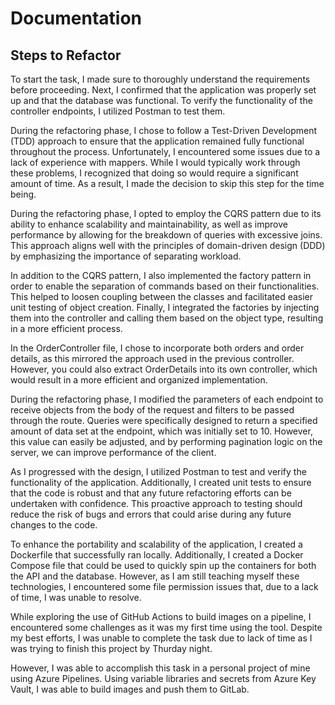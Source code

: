 ﻿# Documentation

## Steps to Refactor
To start the task, I made sure to thoroughly understand the requirements before proceeding. Next, I confirmed that the application was properly set up and that the database was functional. To verify the functionality of the controller endpoints, I utilized Postman to test them.

During the refactoring phase, I chose to follow a Test-Driven Development (TDD) approach to ensure that the application remained fully functional throughout the process. Unfortunately, I encountered some issues due to a lack of experience with mappers. While I would typically work through these problems, I recognized that doing so would require a significant amount of time. As a result, I made the decision to skip this step for the time being.


During the refactoring phase, I opted to employ the CQRS pattern due to its ability to enhance scalability and maintainability, as well as improve performance by allowing for the breakdown of queries with excessive joins. This approach aligns well with the principles of domain-driven design (DDD) by emphasizing the importance of separating workload.

In addition to the CQRS pattern, I also implemented the factory pattern in order to enable the separation of commands based on their functionalities. This helped to loosen coupling between the classes and facilitated easier unit testing of object creation. Finally, I integrated the factories by injecting them into the controller and calling them based on the object type, resulting in a more efficient process.

In the OrderController file, I chose to incorporate both orders and order details, as this mirrored the approach used in the previous controller. However, you could also extract OrderDetails into its own controller, which would result in a more efficient and organized implementation.

During the refactoring phase, I modified the parameters of each endpoint to receive objects from the body of the request and filters to be passed through the route. Queries were specifically designed to return a specified amount of data set at the endpoint, which was initially set to 10. However, this value can easily be adjusted, and by performing pagination logic on the server, we can improve performance of the client.

As I progressed with the design, I utilized Postman to test and verify the functionality of the application. Additionally, I created unit tests to ensure that the code is robust and that any future refactoring efforts can be undertaken with confidence. This proactive approach to testing should reduce the risk of bugs and errors that could arise during any future changes to the code.

To enhance the portability and scalability of the application, I created a Dockerfile that successfully ran locally. Additionally, I created a Docker Compose file that could be used to quickly spin up the containers for both the API and the database. However, as I am still teaching myself these technologies, I encountered some file permission issues that, due to a lack of time, I was unable to resolve.

While exploring the use of GitHub Actions to build images on a pipeline, I encountered some challenges as it was my first time using the tool. Despite my best efforts, I was unable to complete the task due to lack of time as I was trying to finish this project by Thurday night.

However, I was able to accomplish this task in a personal project of mine using Azure Pipelines. Using variable libraries and secrets from Azure Key Vault, I was able to build images and push them to GitLab.
